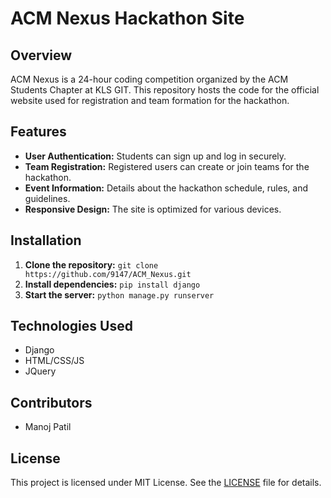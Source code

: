 # ACM Nexus Hackathon Site

## Overview
ACM Nexus is a 24-hour coding competition organized by the ACM Students Chapter at KLS GIT. This repository hosts the code for the official website used for registration and team formation for the hackathon.

## Features
- **User Authentication:** Students can sign up and log in securely.
- **Team Registration:** Registered users can create or join teams for the hackathon.
- **Event Information:** Details about the hackathon schedule, rules, and guidelines.
- **Responsive Design:** The site is optimized for various devices.

## Installation
1. **Clone the repository:** `git clone https://github.com/9147/ACM_Nexus.git`
2. **Install dependencies:** `pip install django`
3. **Start the server:** `python manage.py runserver`


## Technologies Used
- Django
- HTML/CSS/JS
- JQuery

## Contributors
- Manoj Patil

## License
This project is licensed under MIT License. See the [LICENSE]([link-to-license-file](https://github.com/9147/ACM_Nexus/blob/main/LICENSE)https://github.com/9147/ACM_Nexus/blob/main/LICENSE) file for details.


